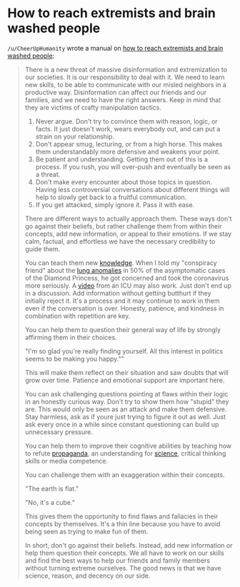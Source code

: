 # How to reach extremists and brain washed people

`/u/CheerUpHumanity` wrote a manual on [how to reach extremists and brain washed people](https://www.reddit.com/r/bestof/comments/gxx5g3/ucheeruphumanity_wrote_a_manual_how_to_reach/):

> There is a new threat of massive disinformation and extremization to our societies. It is our responsibility to deal with it. We need to learn new skills, to be able to communicate with our misled neighbors in a productive way. Disinformation can affect our friends and our families, and we need to have the right answers. Keep in mind that they are victims of crafty manipulation tactics.
> 
> 1. Never argue. Don't try to convince them with reason, logic, or facts. It just doesn't work, wears everybody out, and can put a strain on your relationship.
> 2. Don't appear smug, lecturing, or from a high horse. This makes them understandably more defensive and weakens your point.
> 3. Be patient and understanding. Getting them out of this is a process. If you rush, you will over-push and eventually be seen as a threat.
> 4. Don't make every encounter about those topics in question. Having less controversial conversations about different things will help to slowly get back to a fruitful communication.
> 5. If you get attacked, simply ignore it. Pass it with ease.
> 
> There are different ways to actually approach them. These ways don't go against their beliefs, but rather challenge them from within their concepts, add new information, or appeal to their emotions. If we stay calm, factual, and effortless we have the necessary credibility to guide them.
> 
> You can teach them new [knowledge](https://www.ncbi.nlm.nih.gov/pmc/articles/PMC6140172/#__sec3title). When I told my "conspiracy friend" about the [lung anomalies](https://pubs.rsna.org/doi/full/10.1148/ryct.2020200110) in 50% of the asymptomatic cases of the Diamond Princess, he got concerned and took the coronavirus more seriously. A [video](https://www.youtube.com/watch?v=Ee7FRSPo76M) from an ICU may also work. Just don't end up in a discussion. Add information without getting butthurt if they initially reject it. It's a process and it may continue to work in them even if the conversation is over. Honesty, patience, and kindness in combination with repetition are key.
> 
> You can help them to question their general way of life by strongly affirming them in their choices.
> 
> "I'm so glad you're really finding yourself. All this interest in politics seems to be making you happy.""
> 
> This will make them reflect on their situation and saw doubts that will grow over time. Patience and emotional support are important here.
> 
> You can ask challenging questions pointing at flaws within their logic in an honestly curious way. Don't try to show them how "stupid" they are. This would only be seen as an attack and make them defensive. Stay harmless, ask as if youre just trying to figure it out as well. Just ask every once in a while since constant questioning can build up unnecessary pressure.
> 
> You can help them to improve their cognitive abilities by teaching how to refute [propaganda](https://en.wikipedia.org/wiki/Propaganda_techniques#Specific_techniques), an understanding for [science](https://en.wikipedia.org/wiki/Scientific_method#Process), critical thinking skills or media competence.
> 
> You can challenge them with an exaggeration within their concepts.
> 
> "The earth is flat."
> 
> "No, it's a cube."
> 
> This gives them the opportunity to find flaws and fallacies in their concepts by themselves. It's a thin line because you have to avoid being seen as trying to make fun of them.
> 
> In short, don't go against their beliefs. Instead, add new information or help them question their concepts. We all have to work on our skills and find the best ways to help our friends and family members without turning extreme ourselves. The good news is that we have science, reason, and decency on our side.
